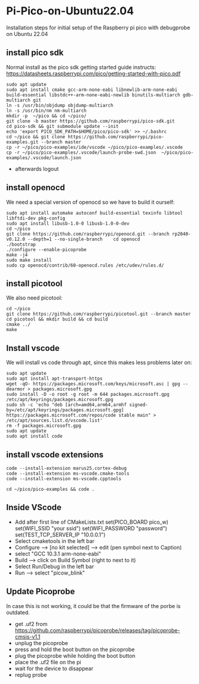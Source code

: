 # Pi-Pico-on-Ubuntu22.04
Installation steps for initial setup of the Raspberry pi pico with debugprobe on Ubuntu 22.04

## install pico sdk
Normal install as the pico sdk getting started guide instructs: https://datasheets.raspberrypi.com/pico/getting-started-with-pico.pdf

    sudo apt update
    sudo apt install cmake gcc-arm-none-eabi libnewlib-arm-none-eabi build-essential libstdc++-arm-none-eabi-newlib binutils-multiarch gdb-multiarch git
    ln -s /usr/bin/objdump objdump-multiarch
    ln -s /usr/bin/nm nm-multiarch 
    mkdir -p  ~/pico && cd ~/pico/
    git clone -b master https://github.com/raspberrypi/pico-sdk.git
    cd pico-sdk && git submodule update --init
    echo 'export PICO_SDK_PATH=$HOME/pico/pico-sdk' >> ~/.bashrc 
    cd ~/pico && git clone https://github.com/raspberrypi/pico-examples.git --branch master
    cp -r ~/pico/pico-examples/ide/vscode ~/pico/pico-examples/.vscode
    cp -r ~/pico/pico-examples/.vscode/launch-probe-swd.json  ~/pico/pico-examples/.vscode/launch.json

- afterwards logout

## install openocd
We need a special version of openocd so we have to build it ourself:

    sudo apt install automake autoconf build-essential texinfo libtool libftdi-dev pkg-config
    sudo apt install libusb-1.0-0 libusb-1.0-0-dev
    cd ~/pico
    git clone https://github.com/raspberrypi/openocd.git --branch rp2040-v0.12.0 --depth=1 --no-single-branch    cd openocd
    ./bootstrap
    ./configure --enable-picoprobe 
    make -j4
    sudo make install
    sudo cp openocd/contrib/60-openocd.rules /etc/udev/rules.d/

## install picotool
We also need picotool:

    cd ~/pico
    git clone https://github.com/raspberrypi/picotool.git --branch master
    cd picotool && mkdir build && cd build
    cmake ../
    make

## Install vscode
We will install vs code through apt, since this makes less problems later on:

    sudo apt update
    sudo apt install apt-transport-https
    wget -qO- https://packages.microsoft.com/keys/microsoft.asc | gpg --dearmor > packages.microsoft.gpg
    sudo install -D -o root -g root -m 644 packages.microsoft.gpg /etc/apt/keyrings/packages.microsoft.gpg
    sudo sh -c 'echo "deb [arch=amd64,arm64,armhf signed-by=/etc/apt/keyrings/packages.microsoft.gpg] https://packages.microsoft.com/repos/code stable main" > /etc/apt/sources.list.d/vscode.list'
    rm -f packages.microsoft.gpg
    sudo apt update
    sudo apt install code

## install vscode extensions

    code --install-extension marus25.cortex-debug
    code --install-extension ms-vscode.cmake-tools
    code --install-extension ms-vscode.cpptools

    cd ~/pico/pico-examples && code .
    
## Inside VScode

- Add after first line of CMakeLists.txt
    set(PICO_BOARD pico_w)
    set(WIFI_SSID "your ssid")
    set(WIFI_PASSWORD "password")
    set(TEST_TCP_SERVER_IP "10.0.0.1")
- Select cmaketools in the left bar
- Configure --> [no kit selected] --> edit (pen symbol next to Caption)
- select "GCC 10.3.1 arm-none-eabi" 
- Build --> click on Build Symbol (right to next to it)
- Select Run/Debug in the left bar
- Run --> select "picow_blink"


## Update Picoprobe
In case this is not working, it could be that the firmware of the porbe is outdated.

- get .uf2 from https://github.com/raspberrypi/picoprobe/releases/tag/picoprobe-cmsis-v1.1
- unplug the picoprobe
- press and hold the boot button on the picoprobe
- plug the picoprobe while holding the boot button
- place the .uf2 file on the pi
- wait for the device to disappear
- replug probe
